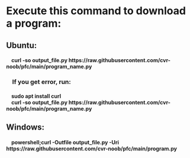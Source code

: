 <h1>Execute this command to download a program:</h1>
<h2>Ubuntu:</h2>
<h4>&emsp;curl -so output_file.py https://raw.githubusercontent.com/cvr-noob/pfc/main/program_name.py</h4>
<h3>&emsp;If you get error, run:<br></h3>
<h4>&emsp;sudo apt install curl<br>
&emsp;curl -so output_file.py https://raw.githubusercontent.com/cvr-noob/pfc/main/program_name.py</h4>
<h2>Windows:</h2>
<h4>&emsp;powershell;curl -Outfile output_file.py -Uri https://raw.githubusercontent.com/cvr-noob/pfc/main/program.py</h4>
